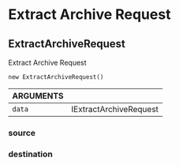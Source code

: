 <!-- Generated automatically. Update this documentation by updating the source code. -->

# Extract Archive Request

## ExtractArchiveRequest

Extract Archive Request

`new ExtractArchiveRequest()`

<div class="method-list">
  <table>
    <thead>
      <tr>
        <th>ARGUMENTS</th>
        <th></th>
      </tr>
    </thead>
    <tbody>
      <tr>
        <td class="param">
          <code>data</code>
        </td>
        <td>
            <div class="type">IExtractArchiveRequest</div>
        </td>
      </tr>
    </tbody>
  </table>
</div>

### source

### destination
